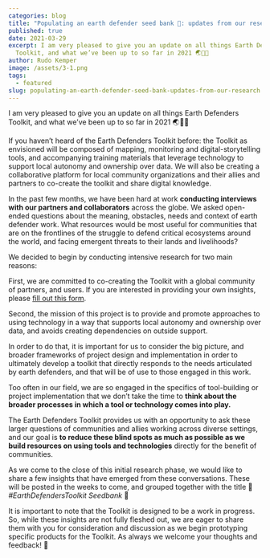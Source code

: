 ```yaml
---
categories: blog
title: "Populating an earth defender seed bank 🌱: updates from our research"
published: true
date: 2021-03-29
excerpt: I am very pleased to give you an update on all things Earth Defenders
  Toolkit, and what we’ve been up to so far in 2021 🌏🌵🦜
author: Rudo Kemper
image: /assets/3-1.png
tags:
  - featured
slug: populating-an-earth-defender-seed-bank-updates-from-our-research
---
```

I am very pleased to give you an update on all things Earth Defenders Toolkit, and what we’ve been up to so far in 2021 🌏🌵🦜

If you haven’t heard of the Earth Defenders Toolkit before: the Toolkit as envisioned will be composed of mapping, monitoring and digital-storytelling tools, and accompanying training materials that leverage technology to support local autonomy and ownership over data. We will also be creating a collaborative platform for local community organizations and their allies and partners to co-create the toolkit and share digital knowledge.

In the past few months, we have been hard at work **conducting interviews with our partners and collaborators** across the globe. We asked open-ended questions about the meaning, obstacles, needs and context of earth defender work. What resources would be most useful for communities that are on the frontlines of the struggle to defend critical ecosystems around the world, and facing emergent threats to their lands and livelihoods?

We decided to begin by conducting intensive research for two main reasons:

First, we are committed to co-creating the Toolkit with a global community of partners, and users. If you are interested in providing your own insights, please [fill out this form](https://docs.google.com/forms/d/12EYb5teqJQAq6HNPYcVEqcpQFXB3fZobejJqEUZPHPE/). 

Second, the mission of this project is to provide and promote approaches to using technology in a way that supports local autonomy and ownership over data, and avoids creating dependencies on outside support.

In order to do that, it is important for us to consider the big picture, and broader frameworks of project design and implementation in order to ultimately develop a toolkit that directly responds to the needs articulated by earth defenders, and that will be of use to those engaged in this work.

Too often in our field, we are so engaged in the specifics of tool-building or project implementation that we don’t take the time to **think about the broader processes in which a tool or technology comes into play.**

The Earth Defenders Toolkit provides us with an opportunity to ask these larger questions of communities and allies working across diverse settings, and our goal is **to reduce these blind spots as much as possible as we build resources on using tools and technologies** directly for the benefit of communities. 

As we come to the close of this initial research phase, we would like to share a few insights that have emerged from these conversations. These will be posted in the weeks to come, and grouped together with the title 🌿 *\#EarthDefendersToolkit Seedbank* 🐾

It is important to note that the Toolkit is designed to be a work in progress. So, while these insights are not fully fleshed out, we are eager to share them with you for consideration and discussion as we begin prototyping specific products for the Toolkit. As always we welcome your thoughts and feedback! 💭
